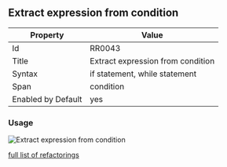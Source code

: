 ## Extract expression from condition

Property | Value
--- | ---
Id|RR0043
Title|Extract expression from condition
Syntax|if statement, while statement
Span|condition
Enabled by Default|yes

### Usage

![Extract expression from condition](../../images/refactorings/ExtractExpressionFromCondition.png)

[full list of refactorings](Refactorings.md)